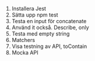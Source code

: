1. Installera Jest
2. Sätta upp npm test
3. Testa en input för concatenate
4. Använd it också. Describe, only
5. Testa med empty string
6. Matchers
7. Visa testning av API, toContain
8. Mocka API